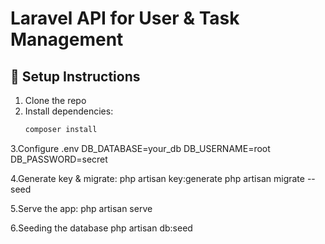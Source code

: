 # Laravel API for User & Task Management

## 🔧 Setup Instructions

1. Clone the repo
2. Install dependencies:
   ```bash
   composer install

3.Configure .env
DB_DATABASE=your_db
DB_USERNAME=root
DB_PASSWORD=secret

4.Generate key & migrate:
php artisan key:generate
php artisan migrate --seed

5.Serve the app:
php artisan serve

6.Seeding the database
php artisan db:seed

